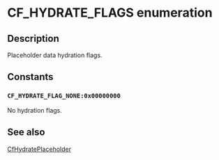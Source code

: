 # CF_HYDRATE_FLAGS enumeration

## Description

Placeholder data hydration flags.

## Constants

### `CF_HYDRATE_FLAG_NONE:0x00000000`

No hydration flags.

## See also

[CfHydratePlaceholder](https://learn.microsoft.com/windows/win32/api/cfapi/nf-cfapi-cfhydrateplaceholder)